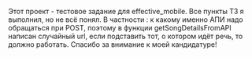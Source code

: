Этот проект - тестовое задание для effective_mobile. Все пункты ТЗ я выполнил, но не всё понял. В частности : к какому именно АПИ надо обращаться при POST, поэтому в функции getSongDetailsFromAPI написан случайный url, если подставить тот, о котором идёт речь, то должно работать. Спасибо за внимание к моей кандидатуре!
